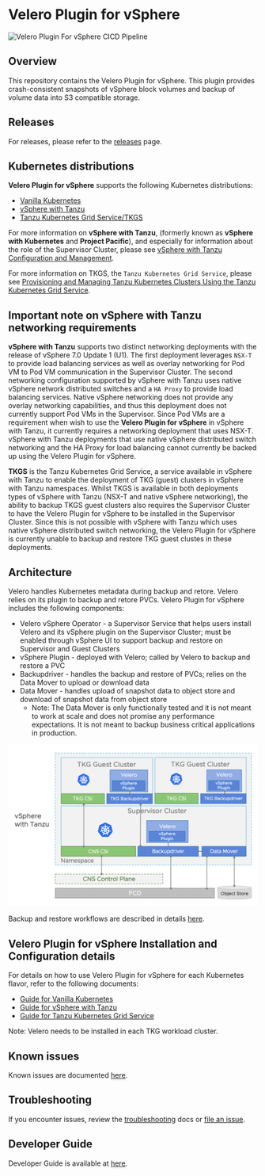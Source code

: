 # Velero Plugin for vSphere


![Velero Plugin For vSphere CICD Pipeline](https://github.com/vmware-tanzu/velero-plugin-for-vsphere/workflows/Velero%20Plugin%20For%20vSphere%20CICD%20Pipeline/badge.svg)

## Overview

This repository contains the Velero Plugin for vSphere.  This plugin provides crash-consistent snapshots of vSphere block volumes and backup of volume data into S3 compatible storage.

## Releases

For releases, please refer to the [releases](https://github.com/vmware-tanzu/velero-plugin-for-vsphere/releases) page.

## Kubernetes distributions

**Velero Plugin for vSphere** supports the following Kubernetes distributions:

- [Vanilla Kubernetes](https://github.com/kubernetes/kubernetes)
- [vSphere with Tanzu](https://blogs.vmware.com/vsphere/2019/08/introducing-project-pacific.html)
- [Tanzu Kubernetes Grid Service/TKGS](https://blogs.vmware.com/vsphere/2020/03/vsphere-7-tanzu-kubernetes-clusters.html)

For more information on **vSphere with Tanzu**, (formerly known as **vSphere with Kubernetes** and **Project Pacific**), and especially for information about the role of the Supervisor Cluster, please see [vSphere with Tanzu Configuration and Management](https://docs.vmware.com/en/VMware-vSphere/7.0/vmware-vsphere-with-kubernetes/GUID-152BE7D2-E227-4DAA-B527-557B564D9718.html).

For more information on TKGS, the ```Tanzu Kubernetes Grid Service```, please see [Provisioning and Managing Tanzu Kubernetes Clusters Using the Tanzu Kubernetes Grid Service](https://docs.vmware.com/en/VMware-vSphere/7.0/vmware-vsphere-with-kubernetes/GUID-7E00E7C2-D1A1-4F7D-9110-620F30C02547.html).

## Important note on vSphere with Tanzu networking requirements

**vSphere with Tanzu** supports two distinct networking deployments with the release of vSphere 7.0 Update 1 (U1). The first deployment leverages ```NSX-T``` to provide load balancing services as well as overlay networking for Pod VM to Pod VM communication in the Supervisor Cluster. The second networking configuration supported by vSphere with Tanzu uses native vSphere network distributed switches and a ```HA Proxy``` to provide load balancing services. Native vSphere networking does not provide any overlay networking capabilities, and thus this deployment does not currently support Pod VMs in the Supervisor. Since Pod VMs are a requirement when wish to use the **Velero Plugin for vSphere** in vSphere with Tanzu, it currently requires a networking deployment that uses NSX-T. vSphere with Tanzu deployments that use native vSphere distributed switch networking and the HA Proxy for load balancing cannot currently be backed up using the Velero Plugin for vSphere.

**TKGS** is the Tanzu Kubernetes Grid Service, a service available in vSphere with Tanzu to enable the deployment of TKG (guest) clusters in vSphere with Tanzu namespaces. Whilst TKGS is available in both deployments types of vSphere with Tanzu (NSX-T and native vSphere networking), the ability to backup TKGS guest clusters also requires the Supervisor Cluster to have the Velero Plugin for vSphere to be installed in the Supervisor Cluster. Since this is not possible with vSphere with Tanzu which uses native vSphere distributed switch networking, the Velero Plugin for vSphere is currently unable to backup and restore TKG guest clustes in these deployments.

## Architecture

Velero handles Kubernetes metadata during backup and retore. Velero relies on its plugin to backup and retore PVCs. Velero Plugin for vSphere includes the following components:
* Velero vSphere Operator - a Supervisor Service that helps users install Velero and its vSphere plugin on the Supervisor Cluster; must be enabled through vSphere UI to support backup and restore on Supervisor and Guest Clusters
* vSphere Plugin - deployed with Velero; called by Velero to backup and restore a PVC
* Backupdriver - handles the backup and restore of PVCs; relies on the Data Mover to upload or download data
* Data Mover - handles upload of snapshot data to object store and download of snapshot data from object store
  * Note: The Data Mover is only functionally tested and it is not meant to work at scale and does not promise any performance expectations. It is not meant to backup business critical applications in production.

![Velero Plugin for vSphere Architecture](docs/vsphere-plugin-architecture.png)

Backup and restore workflows are described in details [here](docs/backup-restore-workflows.md).

## Velero Plugin for vSphere Installation and Configuration details

For details on how to use Velero Plugin for vSphere for each Kubernetes flavor, refer to the following documents:

- [Guide for Vanilla Kubernetes](docs/vanilla.md)
- [Guide for vSphere with Tanzu](docs/supervisor.md)
- [Guide for Tanzu Kubernetes Grid Service](docs/guest.md)

Note: Velero needs to be installed in each TKG workload cluster.

## Known issues

Known issues are documented [here](docs/known_issues.md).

## Troubleshooting

If you encounter issues, review the [troubleshooting](docs/troubleshooting.md) docs or [file an issue](https://github.com/vmware-tanzu/velero-plugin-for-vsphere/issues).

## Developer Guide

Developer Guide is available at [here](BUILDING.md).
